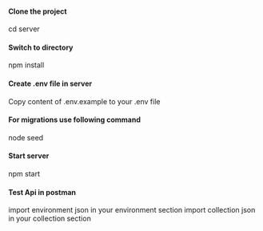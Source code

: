 #### Clone the project

cd server

#### Switch to directory

npm install

#### Create .env file in server

Copy content of .env.example to your .env file

#### For migrations use following command

node seed

#### Start server

npm start

#### Test Api in postman

import environment json in your environment section
import collection json in your collection section
